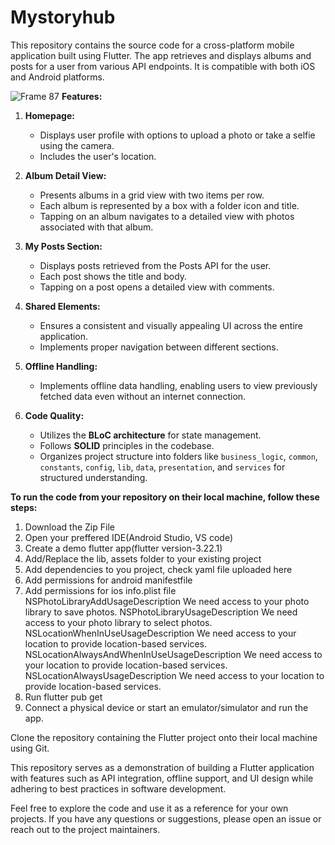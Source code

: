 # Mystoryhub
This repository contains the source code for a cross-platform mobile application built using Flutter. The app retrieves and displays albums and posts for a user from various API endpoints. It is compatible with both iOS and Android platforms.

![Frame 87](https://github.com/abhi-staark/Mystoryhub/assets/88762793/e477e831-181f-4b2d-9707-f471fb54d6cc)
**Features:**

1. **Homepage:**
   - Displays user profile with options to upload a photo or take a selfie using the camera.
   - Includes the user's location.
   
2. **Album Detail View:**
   - Presents albums in a grid view with two items per row.
   - Each album is represented by a box with a folder icon and title.
   - Tapping on an album navigates to a detailed view with photos associated with that album.
   
3. **My Posts Section:**
   - Displays posts retrieved from the Posts API for the user.
   - Each post shows the title and body.
   - Tapping on a post opens a detailed view with comments.
   
4. **Shared Elements:**
   - Ensures a consistent and visually appealing UI across the entire application.
   - Implements proper navigation between different sections.
   
5. **Offline Handling:**
   - Implements offline data handling, enabling users to view previously fetched data even without an internet connection.
   
6. **Code Quality:**
   - Utilizes the **BLoC architecture** for state management.
   - Follows **SOLID** principles in the codebase.
   - Organizes project structure into folders like `business_logic`, `common`, `constants`, `config`, `lib`, `data`, `presentation`, and `services` for structured understanding.

**To run the code from your repository on their local machine, follow these steps:**
1. Download the Zip File
2. Open your preffered IDE(Android Studio, VS code)
3. Create a demo flutter app(flutter version-3.22.1)
4. Add/Replace the lib, assets folder to your existing project
5. Add dependencies to you project, check yaml file uploaded here
6. Add permissions for android manifestfile
   <uses-permission android:name="android.permission.WRITE_EXTERNAL_STORAGE"/>
   <uses-permission android:name="android.permission.READ_EXTERNAL_STORAGE"/>
   <uses-permission android:name="android.permission.ACCESS_FINE_LOCATION" />
   <uses-permission android:name="android.permission.ACCESS_COARSE_LOCATION" />
7. Add permissions for ios info.plist file
   <key>NSPhotoLibraryAddUsageDescription</key>
   <string>We need access to your photo library to save photos.</string>
   <key>NSPhotoLibraryUsageDescription</key>
   <string>We need access to your photo library to select photos.</string>
   <key>NSLocationWhenInUseUsageDescription</key>
   <string>We need access to your location to provide location-based services.</string>
   <key>NSLocationAlwaysAndWhenInUseUsageDescription</key>
   <string>We need access to your location to provide location-based services.</string>
   <key>NSLocationAlwaysUsageDescription</key>
   <string>We need access to your location to provide location-based services.</string>
8. Run flutter pub get
9. Connect a physical device or start an emulator/simulator and run the app.


Clone the repository containing the Flutter project onto their local machine using Git. 
   
This repository serves as a demonstration of building a Flutter application with features such as API integration, offline support, and UI design while adhering to best practices in software development.

Feel free to explore the code and use it as a reference for your own projects. If you have any questions or suggestions, please open an issue or reach out to the project maintainers.







